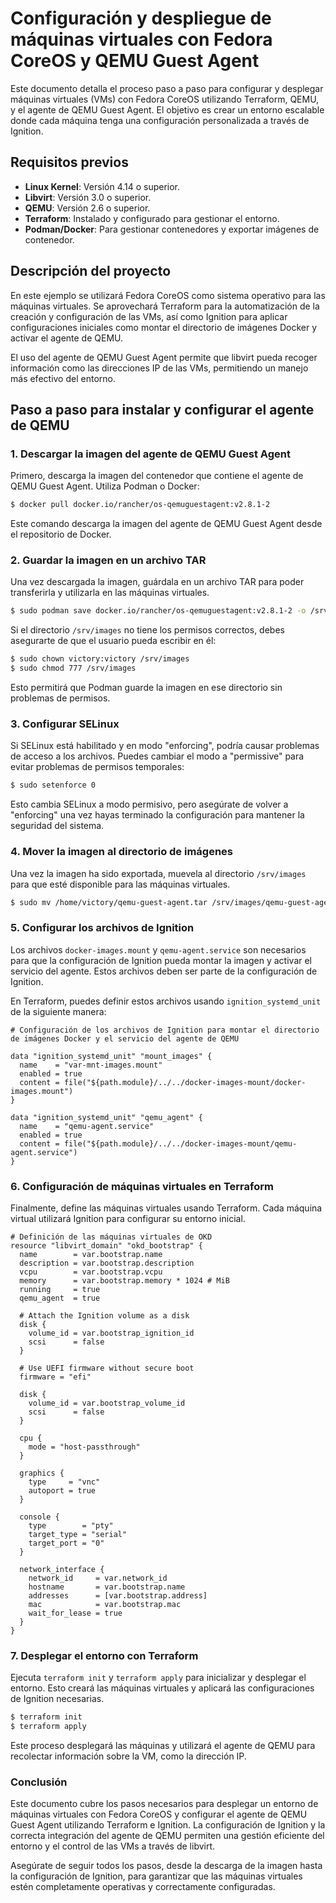 # Configuración y despliegue de máquinas virtuales con Fedora CoreOS y QEMU Guest Agent

Este documento detalla el proceso paso a paso para configurar y desplegar máquinas virtuales (VMs) con Fedora CoreOS utilizando Terraform, QEMU, y el agente de QEMU Guest Agent. El objetivo es crear un entorno escalable donde cada máquina tenga una configuración personalizada a través de Ignition.

## Requisitos previos

- **Linux Kernel**: Versión 4.14 o superior.
- **Libvirt**: Versión 3.0 o superior.
- **QEMU**: Versión 2.6 o superior.
- **Terraform**: Instalado y configurado para gestionar el entorno.
- **Podman/Docker**: Para gestionar contenedores y exportar imágenes de contenedor.

## Descripción del proyecto

En este ejemplo se utilizará Fedora CoreOS como sistema operativo para las máquinas virtuales. Se aprovechará Terraform para la automatización de la creación y configuración de las VMs, así como Ignition para aplicar configuraciones iniciales como montar el directorio de imágenes Docker y activar el agente de QEMU.

El uso del agente de QEMU Guest Agent permite que libvirt pueda recoger información como las direcciones IP de las VMs, permitiendo un manejo más efectivo del entorno.

## Paso a paso para instalar y configurar el agente de QEMU

### 1. Descargar la imagen del agente de QEMU Guest Agent

Primero, descarga la imagen del contenedor que contiene el agente de QEMU Guest Agent. Utiliza Podman o Docker:

```sh
$ docker pull docker.io/rancher/os-qemuguestagent:v2.8.1-2
```

Este comando descarga la imagen del agente de QEMU Guest Agent desde el repositorio de Docker.

### 2. Guardar la imagen en un archivo TAR

Una vez descargada la imagen, guárdala en un archivo TAR para poder transferirla y utilizarla en las máquinas virtuales.

```sh
$ sudo podman save docker.io/rancher/os-qemuguestagent:v2.8.1-2 -o /srv/images/qemu-guest-agent.tar
```

Si el directorio `/srv/images` no tiene los permisos correctos, debes asegurarte de que el usuario pueda escribir en él:

```sh
$ sudo chown victory:victory /srv/images
$ sudo chmod 777 /srv/images
```

Esto permitirá que Podman guarde la imagen en ese directorio sin problemas de permisos.

### 3. Configurar SELinux

Si SELinux está habilitado y en modo "enforcing", podría causar problemas de acceso a los archivos. Puedes cambiar el modo a "permissive" para evitar problemas de permisos temporales:

```sh
$ sudo setenforce 0
```

Esto cambia SELinux a modo permisivo, pero asegúrate de volver a "enforcing" una vez hayas terminado la configuración para mantener la seguridad del sistema.

### 4. Mover la imagen al directorio de imágenes

Una vez la imagen ha sido exportada, muevela al directorio `/srv/images` para que esté disponible para las máquinas virtuales.

```sh
$ sudo mv /home/victory/qemu-guest-agent.tar /srv/images/qemu-guest-agent.tar
```

### 5. Configurar los archivos de Ignition

Los archivos `docker-images.mount` y `qemu-agent.service` son necesarios para que la configuración de Ignition pueda montar la imagen y activar el servicio del agente. Estos archivos deben ser parte de la configuración de Ignition.

En Terraform, puedes definir estos archivos usando `ignition_systemd_unit` de la siguiente manera:

```hcl
# Configuración de los archivos de Ignition para montar el directorio de imágenes Docker y el servicio del agente de QEMU

data "ignition_systemd_unit" "mount_images" {
  name    = "var-mnt-images.mount"
  enabled = true
  content = file("${path.module}/../../docker-images-mount/docker-images.mount")
}

data "ignition_systemd_unit" "qemu_agent" {
  name    = "qemu-agent.service"
  enabled = true
  content = file("${path.module}/../../docker-images-mount/qemu-agent.service")
}
```

### 6. Configuración de máquinas virtuales en Terraform

Finalmente, define las máquinas virtuales usando Terraform. Cada máquina virtual utilizará Ignition para configurar su entorno inicial.

```hcl
# Definición de las máquinas virtuales de OKD
resource "libvirt_domain" "okd_bootstrap" {
  name        = var.bootstrap.name
  description = var.bootstrap.description
  vcpu        = var.bootstrap.vcpu
  memory      = var.bootstrap.memory * 1024 # MiB
  running     = true
  qemu_agent  = true

  # Attach the Ignition volume as a disk
  disk {
    volume_id = var.bootstrap_ignition_id
    scsi      = false
  }

  # Use UEFI firmware without secure boot
  firmware = "efi"

  disk {
    volume_id = var.bootstrap_volume_id
    scsi      = false
  }

  cpu {
    mode = "host-passthrough"
  }

  graphics {
    type     = "vnc"
    autoport = true
  }

  console {
    type        = "pty"
    target_type = "serial"
    target_port = "0"
  }

  network_interface {
    network_id     = var.network_id
    hostname       = var.bootstrap.name
    addresses      = [var.bootstrap.address]
    mac            = var.bootstrap.mac
    wait_for_lease = true
  }
}
```

### 7. Desplegar el entorno con Terraform

Ejecuta `terraform init` y `terraform apply` para inicializar y desplegar el entorno. Esto creará las máquinas virtuales y aplicará las configuraciones de Ignition necesarias.

```sh
$ terraform init
$ terraform apply
```

Este proceso desplegará las máquinas y utilizará el agente de QEMU para recolectar información sobre la VM, como la dirección IP.

### Conclusión

Este documento cubre los pasos necesarios para desplegar un entorno de máquinas virtuales con Fedora CoreOS y configurar el agente de QEMU Guest Agent utilizando Terraform e Ignition. La configuración de Ignition y la correcta integración del agente de QEMU permiten una gestión eficiente del entorno y el control de las VMs a través de libvirt.

Asegúrate de seguir todos los pasos, desde la descarga de la imagen hasta la configuración de Ignition, para garantizar que las máquinas virtuales estén completamente operativas y correctamente configuradas.

